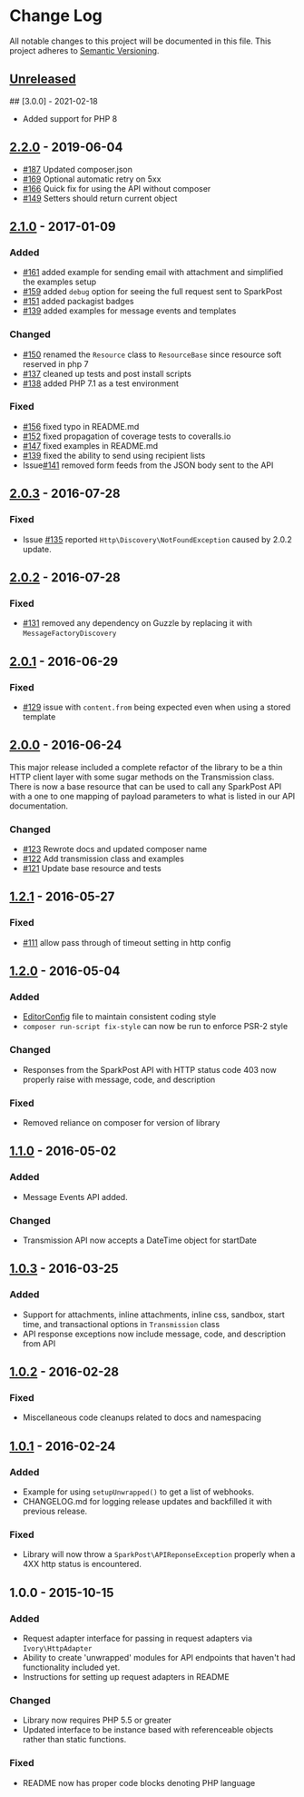 # Change Log
All notable changes to this project will be documented in this file.
This project adheres to [Semantic Versioning](http://semver.org/).

## [Unreleased][unreleased]

## [3.0.0] - 2021-02-18
- Added support for PHP 8

## [2.2.0] - 2019-06-04
- [#187](https://github.com/SparkPost/php-sparkpost/pull/169) Updated composer.json
- [#169](https://github.com/SparkPost/php-sparkpost/pull/169) Optional automatic retry on 5xx
- [#166](https://github.com/SparkPost/php-sparkpost/pull/166/files) Quick fix for using the API without composer
- [#149](https://github.com/SparkPost/php-sparkpost/pull/149) Setters should return current object

## [2.1.0] - 2017-01-09
### Added
- [#161](https://github.com/SparkPost/php-sparkpost/pull/161) added example for sending email with attachment and simplified the examples setup
- [#159](https://github.com/SparkPost/php-sparkpost/pull/159) added `debug` option for seeing the full request sent to SparkPost
- [#151](https://github.com/SparkPost/php-sparkpost/pull/151) added packagist badges
- [#139](https://github.com/SparkPost/php-sparkpost/pull/139) added examples for message events and templates

### Changed
- [#150](https://github.com/SparkPost/php-sparkpost/issues/150) renamed the `Resource` class to `ResourceBase` since resource soft reserved in php 7
- [#137](https://github.com/SparkPost/php-sparkpost/pull/137) cleaned up tests and post install scripts
- [#138](https://github.com/SparkPost/php-sparkpost/pull/138) added PHP 7.1 as a test environment

### Fixed
- [#156](https://github.com/SparkPost/php-sparkpost/pull/156) fixed typo in README.md
- [#152](https://github.com/SparkPost/php-sparkpost/issues/152) fixed propagation of coverage tests to coveralls.io
- [#147](https://github.com/SparkPost/php-sparkpost/pull/147) fixed examples in README.md
- [#139](https://github.com/SparkPost/php-sparkpost/pull/139) fixed the ability to send using recipient lists
- Issue[#141](https://github.com/SparkPost/php-sparkpost/issues/141) removed form feeds from the JSON body sent to the API

## [2.0.3] - 2016-07-28
### Fixed
- Issue [#135](https://github.com/SparkPost/php-sparkpost/issues/135) reported `Http\Discovery\NotFoundException` caused by 2.0.2 update.

## [2.0.2] - 2016-07-28
### Fixed
- [#131](https://github.com/SparkPost/php-sparkpost/pull/131) removed any dependency on Guzzle by replacing it with `MessageFactoryDiscovery`


## [2.0.1] - 2016-06-29
### Fixed
- [#129](https://github.com/SparkPost/php-sparkpost/pull/129) issue with `content.from` being expected even when using a stored template

## [2.0.0] - 2016-06-24

This major release included a complete refactor of the library to be a thin HTTP client layer with some sugar methods on the Transmission class. There is now a base resource that can be used to call any SparkPost API with a one to one mapping of payload parameters to what is listed in our API documentation.

### Changed
- [#123](https://github.com/SparkPost/php-sparkpost/pull/123) Rewrote docs and updated composer name
- [#122](https://github.com/SparkPost/php-sparkpost/pull/122) Add transmission class and examples
- [#121](https://github.com/SparkPost/php-sparkpost/pull/121) Update base resource and tests

## [1.2.1] - 2016-05-27
### Fixed
- [#111](https://github.com/SparkPost/php-sparkpost/pull/111) allow pass through of timeout setting in http config

## [1.2.0] - 2016-05-04
### Added
- [EditorConfig](http://editorconfig.org/) file to maintain consistent coding style
- `composer run-script fix-style` can now be run to enforce PSR-2 style

### Changed
- Responses from the SparkPost API with HTTP status code 403 now properly raise with message, code, and description

### Fixed
- Removed reliance on composer for version of library

## [1.1.0] - 2016-05-02
### Added
- Message Events API added.

### Changed
- Transmission API now accepts a DateTime object for startDate

## [1.0.3] - 2016-03-25
### Added
- Support for attachments, inline attachments, inline css, sandbox, start time, and transactional options in `Transmission` class
- API response exceptions now include message, code, and description from API

## [1.0.2] - 2016-02-28
### Fixed
- Miscellaneous code cleanups related to docs and namespacing

## [1.0.1] - 2016-02-24
### Added
- Example for using `setupUnwrapped()` to get a list of webhooks.
- CHANGELOG.md for logging release updates and backfilled it with previous release.

### Fixed
- Library will now throw a `SparkPost\APIReponseException` properly when a 4XX http status is encountered.

## 1.0.0 - 2015-10-15
### Added
- Request adapter interface for passing in request adapters via `Ivory\HttpAdapter`
- Ability to create 'unwrapped' modules for API endpoints that haven't had functionality included yet.
- Instructions for setting up request adapters in README

### Changed
- Library now requires PHP 5.5 or greater
- Updated interface to be instance based with referenceable objects rather than static functions.

### Fixed
- README now has proper code blocks denoting PHP language

[unreleased]: https://github.com/sparkpost/php-sparkpost/compare/2.2.0...HEAD
[2.2.0]: https://github.com/sparkpost/php-sparkpost/compare/2.1.0...2.2.0
[2.1.0]: https://github.com/sparkpost/php-sparkpost/compare/2.0.3...2.1.0
[2.0.3]: https://github.com/sparkpost/php-sparkpost/compare/2.0.2...2.0.3
[2.0.2]: https://github.com/sparkpost/php-sparkpost/compare/2.0.1...2.0.2
[2.0.1]: https://github.com/sparkpost/php-sparkpost/compare/2.0.0...2.0.1
[2.0.0]: https://github.com/sparkpost/php-sparkpost/compare/1.2.1...2.0.0
[1.2.1]: https://github.com/sparkpost/php-sparkpost/compare/1.2.0...1.2.1
[1.2.0]: https://github.com/sparkpost/php-sparkpost/compare/v1.1.0...1.2.0
[1.1.0]: https://github.com/sparkpost/php-sparkpost/compare/v1.0.3...v1.1.0
[1.0.3]: https://github.com/sparkpost/php-sparkpost/compare/v1.0.2...v1.0.3
[1.0.2]: https://github.com/sparkpost/php-sparkpost/compare/v1.0.1...v1.0.2
[1.0.1]: https://github.com/sparkpost/php-sparkpost/compare/v1.0.0...v1.0.1
